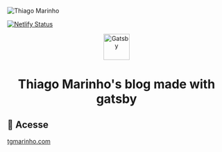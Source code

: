 ![Thiago Marinho](https://pbs.twimg.com/profile_banners/41742474/1490016588/1500x500)

[![Netlify Status](https://api.netlify.com/api/v1/badges/4c93d97f-a26e-4ee9-a932-546b46494006/deploy-status)](https://app.netlify.com/sites/tgmarinho/deploys)

<p align="center">
  <a href="https://www.gatsbyjs.org">
    <img alt="Gatsby" src="https://www.gatsbyjs.org/monogram.svg" width="60" />
  </a>
</p>
<h1 align="center">
 Thiago Marinho's blog made with gatsby
</h1>


## 🚀 Acesse
[tgmarinho.com](https://tgmarinho.com)
